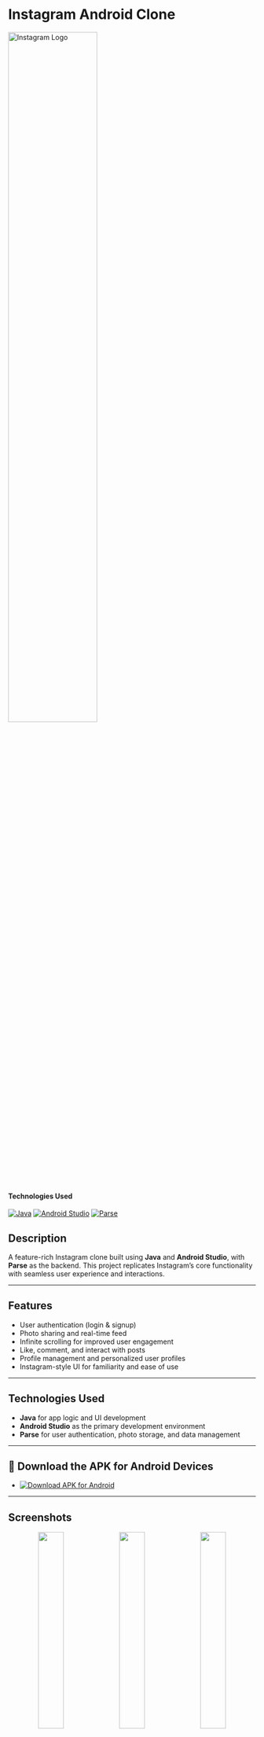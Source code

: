 # Instagram Android Clone

<img alt="Instagram Logo" src="./assets/images/header-logo.png" width="60%">

<div>
<h4>Technologies Used</h4>
  <a href="#"><img alt="Java" src="https://img.shields.io/badge/Java-AndroidStudio-green?logo=java"></a>
  <a href="#"><img alt="Android Studio" src="https://img.shields.io/badge/Android%20Studio-2024.1.1-blue?logo=androidstudio"></a>
  <a href="#"><img alt="Parse" src="https://img.shields.io/badge/Parse-Backend-blue"></a>
</div>

## Description

A feature-rich Instagram clone built using **Java** and **Android Studio**, with **Parse** as the backend. This project replicates Instagram’s core functionality with seamless user experience and interactions.

---

## Features

- User authentication (login & signup)
- Photo sharing and real-time feed
- Infinite scrolling for improved user engagement
- Like, comment, and interact with posts
- Profile management and personalized user profiles
- Instagram-style UI for familiarity and ease of use

---

## Technologies Used

- **Java** for app logic and UI development
- **Android Studio** as the primary development environment
- **Parse** for user authentication, photo storage, and data management

---

## 📲 Download the APK for Android Devices

- [![Download APK for Android](https://img.shields.io/badge/Google%20Drive-instagram--clone--app.apk-blue?logo=googledrive)](https://drive.google.com/file/d/15ahphglkz-yoSmbGTq201YoZ-xWay-pn/view?usp=drive_link)

---

## Screenshots

<div align="center">
  <img src="./assets/screenshots/LoginScreen.png" width="32%">
  <img src="./assets/screenshots/HomeScreen.png" width="32%">
  <img src="./assets/screenshots/PostsScreen.png" width="32%">
  <img src="./assets/screenshots/SearchScreen.png" width="32%">
  <img src="./assets/screenshots/NewPostScreen.png" width="32%">
  <img src="./assets/screenshots/ProfileScreen.png" width="32%">
</div>

---

## Instructions for Running on an Emulator

### Requirements
- Java Development Kit (JDK)
- Android Studio
- Parse backend set up

### Instructions

1. **Clone the Repository**
```bash
git clone https://github.com/yourusername/instagram-clone-app.git
cd instagram-clone-app
```

2. **Install Dependencies**
```bash
gradlew build
```

3. **Configure Backend (Parse)**
- Set up a **Parse Server** account.
- Add your **application ID**, **client key**, and **server URL** to the `ParseApplication` class.

4. **Run the Application**

- To run on the Android emulator:
```bash
./gradlew installDebug
```

5. **Launch the Emulator**

- Press “Run” in Android Studio or use the command:
```bash
adb shell am start -n com.yourapp/.MainActivity
```

---

## 🚀 Future Improvements
- Adding real-time chat functionality
- Implementing Stories with swipeable interactions
- Improving UI animations for a smoother experience

---

## 💬 Contact
**Sooa Jo**  
[GitHub Profile](https://github.com/yourusername)  
[LinkedIn](https://linkedin.com/in/yourprofile)

---

## 📜 License
This project is licensed under the **MIT License**.

